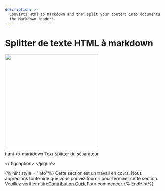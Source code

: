 ```yaml
---
description: >-
  Converts Html to Markdown and then split your content into documents based on
  the Markdown headers.
---
```


# Splitter de texte HTML à markdown

<gigne> <img src = "../../../. GitBook / Assets / Image (152) .png" alt = "" width = "301"> <figcaption> <p> html-to-markdown Text Splitter du séparateur </p> </ figcaption> </piguré>

{% hint style = "info"%}
Cette section est un travail en cours. Nous apprécions toute aide que vous pouvez fournir pour terminer cette section. Veuillez vérifier notre[Contribution Guide](broken-reference)Pour commencer.
{% EndHint%}
